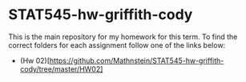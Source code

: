 # STAT545-hw-griffith-cody

This is the main repository for my homework for this term. To find the correct folders for each assignment follow one of the links below:

* (Hw 02)[https://github.com/Mathnstein/STAT545-hw-griffith-cody/tree/master/HW02]
